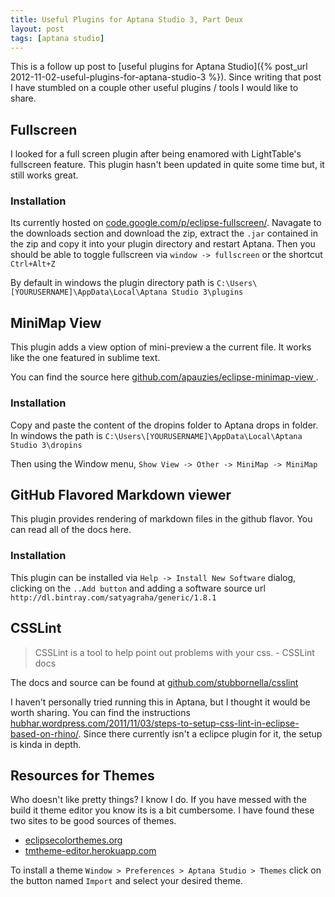 ```yaml
---
title: Useful Plugins for Aptana Studio 3, Part Deux
layout: post
tags: [aptana studio]
---
```


This is a follow up post to [useful plugins for Aptana Studio]({% post_url 2012-11-02-useful-plugins-for-aptana-studio-3 %}). Since writing that post I have
stumbled on a couple other useful plugins / tools I would like to share. 


## Fullscreen

I looked for a full screen plugin after being enamored with LightTable's fullscreen feature.
This plugin hasn't been updated in quite some time but, it still works great. 

### Installation

Its currently hosted on [code.google.com/p/eclipse-fullscreen/](https://code.google.com/p/eclipse-fullscreen/). Navagate to the downloads section and download the zip, extract the `.jar` contained in the zip and copy it into your plugin directory and restart Aptana.  Then you 
should be able to toggle fullscreen via `window -> fullscreen` or the shortcut `Ctrl+Alt+Z`

By default in windows the plugin directory path is `C:\Users\[YOURUSERNAME]\AppData\Local\Aptana Studio 3\plugins`

## MiniMap View

This plugin adds a view option of mini-preview a the current file. It works like 
the one featured in sublime text.

You can find the source here [github.com/apauzies/eclipse-minimap-view ](https://github.com/apauzies/eclipse-minimap-view ).

### Installation

Copy and paste the content of the dropins folder to Aptana drops in folder. In windows
the path is `C:\Users\[YOURUSERNAME]\AppData\Local\Aptana Studio 3\dropins`

Then using the Window menu, `Show View -> Other -> MiniMap -> MiniMap`


## GitHub Flavored Markdown viewer

This plugin provides rendering of markdown files in the github flavor. You can read
all of the docs here.

### Installation 

This plugin can be installed via `Help -> Install New Software` dialog, clicking on the `..Add button`
and adding a software source url `http://dl.bintray.com/satyagraha/generic/1.8.1`

## CSSLint

> CSSLint is a tool to help point out problems with your css. - CSSLint docs

The docs and source can be found at [github.com/stubbornella/csslint](https://github.com/stubbornella/csslint) 

I haven't personally tried running this in Aptana, but I thought it would be worth 
sharing. You can find the instructions [hubhar.wordpress.com/2011/11/03/steps-to-setup-css-lint-in-eclipse-based-on-rhino/](http://hubhar.wordpress.com/2011/11/03/steps-to-setup-css-lint-in-eclipse-based-on-rhino/). Since there currently isn't a eclipce plugin for it, the setup is
kinda in depth. 

## Resources for Themes

Who doesn't like pretty things? I know I do. If you have messed with the build it theme editor 
you know its is a bit cumbersome. I have found these two sites to be good sources
of themes.

* [eclipsecolorthemes.org](http://eclipsecolorthemes.org)
* [tmtheme-editor.herokuapp.com](http://tmtheme-editor.herokuapp.com/)


To install a theme `Window > Preferences > Aptana Studio > Themes` click on the button named `Import` and select your desired theme.




